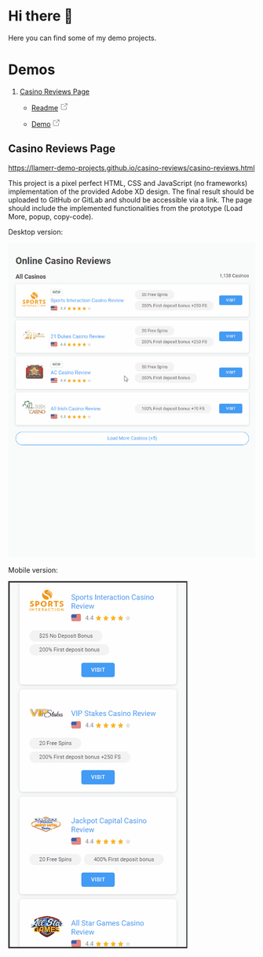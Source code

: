 # Hi there 👋

Here you can find some of my demo projects.

# Demos

1. [Casino Reviews Page](#casino-reviews-page)
	
    * [Readme](https://github.com/llamerr-demo-projects/casino-reviews?tab=readme-ov-file#info) <img src="902123.webp" width="16" height="16" alt="external" />
	
    * [Demo](https://llamerr-demo-projects.github.io/casino-reviews/casino-reviews.html) <img src="902123.webp" width="16" height="16" alt="external" />

<a name="casino-reviews-page"></a>
## Casino Reviews Page

https://llamerr-demo-projects.github.io/casino-reviews/casino-reviews.html

This project is a pixel perfect HTML, CSS and JavaScript (no frameworks) implementation of the provided Adobe XD design. The final result should be uploaded to GitHub or GitLab and should be accessible via a link. The page should include the implemented functionalities from the prototype (Load More, popup, copy-code).


Desktop version:

![desktop](casino-reviews-desktop.gif)

Mobile version:

![mobile](casino-reviews-mobile.gif)
